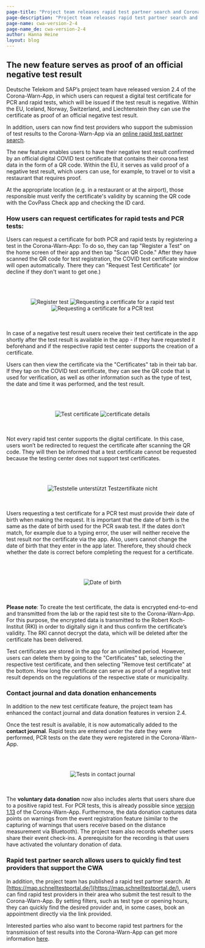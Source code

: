 ```yaml
---
page-title: "Project team releases rapid test partner search and Corona-Warn-App version 2.4 with digital test certificate"
page-description: "Project team releases rapid test partner search and Corona-Warn-App version 2.4 with digital test certificate"
page-name: cwa-version-2-4
page-name_de: cwa-version-2-4
author: Hanna Heine
layout: blog
---
```


## The new feature serves as proof of an official negative test result

Deutsche Telekom and SAP’s project team have released version 2.4 of the Corona-Warn-App, in which users can request a digital test certificate for PCR and rapid tests, which will be issued if the test result is negative. Within the EU, Iceland, Norway, Switzerland, and Liechtenstein they can use the certificate as proof of an official negative test result. 

In addition, users can now find test providers who support the submission of test results to the Corona-Warn-App via an [online rapid test partner search](https://map.schnelltestportal.de/).

<!-- overview -->

The new feature enables users to have their negative test result confirmed by an official digital COVID test certificate that contains their corona test data in the form of a QR code. Within the EU, it serves as valid proof of a negative test result, which users can use, for example, to travel or to visit a restaurant that requires proof. 

At the appropriate location (e.g. in a restaurant or at the airport), those responsible must verify the certificate's validity by scanning the QR code with the CovPass Check app and checking the ID card.

### How users can request certificates for rapid tests and PCR tests:

Users can request a certificate for both PCR and rapid tests by registering a test in the Corona-Warn-App: To do so, they can tap "Register a Test" on the home screen of their app and then tap "Scan QR Code." After they have scanned the QR code for test registration, the COVID test certificate window will open automatically. There they can "Request Test Certificate" (or decline if they don't want to get one.) 

<br></br>
<center> <img src="./register-test.png" title="Register test" style="align: center">  <img src="./request-certificate-rapid-test.png" title="Requesting a certificate for a rapid test" style="align: center">  <img src="./request-certificate-pcr.png" title="Requesting a certificate for a PCR test" style="align: center"></center>
<br></br>

In case of a negative test result users receive their test certificate in the app shortly after the test result is available in the app - if they have requested it beforehand and if the respective rapid test center supports the creation of a certificate. 

Users can then view the certificate via the "Certificates" tab in their tab bar. If they tap on the COVID test certificate, they can see the QR code that is used for verification, as well as other information such as the type of test, the date and time it was performed, and the test result. 

<br></br>
<center> <img src="./certificate-green.png" title="Test certificate" style="align: center">  <img src="./certificate-qr-code.png" title="certificate details" style="align: center"></center>
<br></br>

Not every rapid test center supports the digital certificate. In this case, users won’t be redirected to request the certificate after scanning the QR code. They will then be informed that a test certificate cannot be requested because the testing center does not support test certificates. 

<br></br>
<center> <img src="./.png" title="Teststelle unterstützt Testzertifikate nicht" style="align: center"></center>
<br></br>

Users requesting a test certificate for a PCR test must provide their date of birth when making the request. It is important that the date of birth is the same as the date of birth used for the PCR swab test. If the dates don’t match, for example due to a typing error, the user will neither receive the test result nor the certificate via the app. Also, users cannot change the date of birth that they enter in the app later. Therefore, they should check whether the date is correct before completing the request for a certificate.

<br></br>
<center> <img src="./request-certificate-birthday.png" title="Date of birth" style="align: center"></center>
<br></br>

**Please note**: To create the test certificate, the data is encrypted end-to-end and transmitted from the lab or the rapid test site to the Corona-Warn-App. For this purpose, the encrypted data is transmitted to the Robert Koch-Institut (RKI) in order to digitally sign it and thus confirm the certificate’s validity. The RKI cannot decrypt the data, which will be deleted after the certificate has been delivered.

Test certificates are stored in the app for an unlimited period. However, users can delete them by going to the "Certificates" tab, selecting the respective test certificate, and then selecting "Remove test certificate" at the bottom. How long the certificate can serve as proof of a negative test result depends on the regulations of the respective state or municipality.  
  

### Contact journal and data donation enhancements
In addition to the new test certificate feature, the project team has enhanced the contact journal and data donation features in version 2.4. 

Once the test result is available, it is now automatically added to the **contact journal**. Rapid tests are entered under the date they were performed, PCR tests on the date they were registered in the Corona-Warn-App.

<br></br>
<center> <img src="./contact-journal-tests.png" title="Tests in contact journal" style="align: center"></center>
<br></br>

The **voluntary data donation** now also includes alerts that users share due to a positive rapid test. For PCR tests, this is already possible since [version 1.13](https://www.coronawarn.app/en/blog/2021-03-04-corona-warn-app-version-1-13/) of the Corona-Warn-App. Furthermore, the data donation captures data points on warnings from the event registration feature (similar to the capturing of warnings that users receive based on the distance measurement via Bluetooth). The project team also records whether users share their event check-ins. A prerequisite for the recording is that users have activated the voluntary donation of data.

### Rapid test partner search allows users to quickly find test providers that support the CWA

In addition, the project team has published a rapid test partner search. At [https://map.schnelltestportal.de/](https://map.schnelltestportal.de/), users can find rapid test providers in their area who submit the test result to the Corona-Warn-App. By setting filters, such as test type or opening hours, they can quickly find the desired provider and, in some cases, book an appointment directly via the link provided. 

Interested parties who also want to become rapid test partners for the transmission of test results into the Corona-Warn-App can get more information [here](https://github.com/corona-warn-app/cwa-quicktest-onboarding/wiki). 
